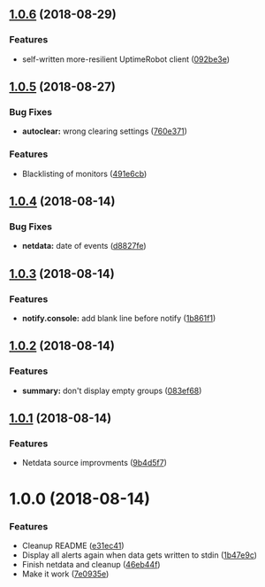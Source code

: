 <a name="1.0.6"></a>
## [1.0.6](https://github.com/mkg20001/sysadmin-notifier/compare/v1.0.5...v1.0.6) (2018-08-29)


### Features

* self-written more-resilient UptimeRobot client ([092be3e](https://github.com/mkg20001/sysadmin-notifier/commit/092be3e))



<a name="1.0.5"></a>
## [1.0.5](https://github.com/mkg20001/sysadmin-notifier/compare/v1.0.4...v1.0.5) (2018-08-27)


### Bug Fixes

* **autoclear:** wrong clearing settings ([760e371](https://github.com/mkg20001/sysadmin-notifier/commit/760e371))


### Features

* Blacklisting of monitors ([491e6cb](https://github.com/mkg20001/sysadmin-notifier/commit/491e6cb))



<a name="1.0.4"></a>
## [1.0.4](https://github.com/mkg20001/sysadmin-notifier/compare/v1.0.3...v1.0.4) (2018-08-14)


### Bug Fixes

* **netdata:** date of events ([d8827fe](https://github.com/mkg20001/sysadmin-notifier/commit/d8827fe))



<a name="1.0.3"></a>
## [1.0.3](https://github.com/mkg20001/sysadmin-notifier/compare/v1.0.2...v1.0.3) (2018-08-14)


### Features

* **notify.console:** add blank line before notify ([1b861f1](https://github.com/mkg20001/sysadmin-notifier/commit/1b861f1))



<a name="1.0.2"></a>
## [1.0.2](https://github.com/mkg20001/sysadmin-notifier/compare/v1.0.1...v1.0.2) (2018-08-14)


### Features

* **summary:** don't display empty groups ([083ef68](https://github.com/mkg20001/sysadmin-notifier/commit/083ef68))



<a name="1.0.1"></a>
## [1.0.1](https://github.com/mkg20001/sysadmin-notifier/compare/v1.0.0...v1.0.1) (2018-08-14)


### Features

* Netdata source improvments ([9b4d5f7](https://github.com/mkg20001/sysadmin-notifier/commit/9b4d5f7))



<a name="1.0.0"></a>
# 1.0.0 (2018-08-14)


### Features

* Cleanup README ([e31ec41](https://github.com/mkg20001/sysadmin-notifier/commit/e31ec41))
* Display all alerts again when data gets written to stdin ([1b47e9c](https://github.com/mkg20001/sysadmin-notifier/commit/1b47e9c))
* Finish netdata and cleanup ([46eb44f](https://github.com/mkg20001/sysadmin-notifier/commit/46eb44f))
* Make it work ([7e0935e](https://github.com/mkg20001/sysadmin-notifier/commit/7e0935e))



